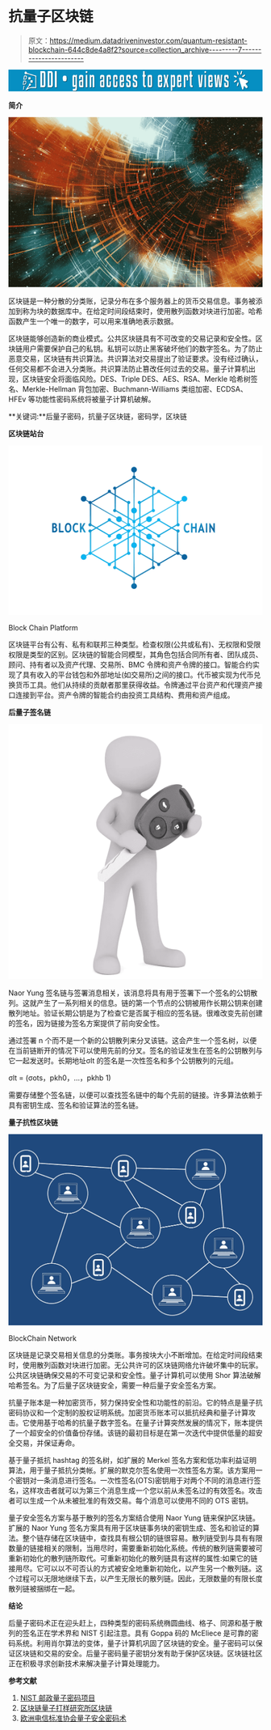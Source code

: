 # 抗量子区块链

> 原文：<https://medium.datadriveninvestor.com/quantum-resistant-blockchain-644c8de4a8f2?source=collection_archive---------7----------------------->

[![](img/603795cd1ae2bb67dfa11effb18bbfe3.png)](http://www.track.datadriveninvestor.com/1B9E)

**简介**

![](img/f67a8c16ef8b2cabe78325e66591f0aa.png)

区块链是一种分散的分类账，记录分布在多个服务器上的货币交易信息。事务被添加到称为块的数据库中。在给定时间段结束时，使用散列函数对块进行加密。哈希函数产生一个唯一的数字，可以用来准确地表示数据。

区块链能够创造新的商业模式。公共区块链具有不可改变的交易记录和安全性。区块链用户需要保护自己的私钥。私钥可以防止黑客破坏他们的数字签名。为了防止恶意交易，区块链有共识算法。共识算法对交易提出了验证要求。没有经过确认，任何交易都不会进入分类账。共识算法防止篡改任何过去的交易。量子计算机出现，区块链安全将面临风险。DES、Triple DES、AES、RSA、Merkle 哈希树签名、Merkle-Hellman 背包加密、Buchmann-Williams 类组加密、ECDSA、HFEv 等功能性密码系统将被量子计算机破解。

**关键词:**后量子密码，抗量子区块链，密码学，区块链

**区块链站台**

![](img/c83742795c7a6696a45c8989e9055a31.png)

Block Chain Platform

区块链平台有公有、私有和联邦三种类型。检查权限(公共或私有)、无权限和受限权限是类型的区别。区块链的智能合同模型，其角色包括合同所有者、团队成员、顾问、持有者以及资产代理、交易所、BMC 令牌和资产令牌的接口。智能合约实现了具有收入的平台钱包和外部地址(如交易所)之间的接口。代币被实现为代币兑换货币工具。他们从持续的贡献者那里获得收益。令牌通过平台资产和代理资产接口连接到平台。资产令牌的智能合约由投资工具结构、费用和资产组成。

**后量子签名链**

![](img/55600454c8340d435d77880e31649fe7.png)

Naor Yung 签名链与签署消息相关，该消息将具有用于签署下一个签名的公钥散列。这就产生了一系列相关的信息。链的第一个节点的公钥被用作长期公钥来创建散列地址。验证长期公钥是为了检查它是否属于相应的签名链。很难改变先前创建的签名，因为链接为签名方案提供了前向安全性。

通过签署 n 个而不是一个新的公钥散列来分叉该链。这会产生一个签名树，以便在当前链断开的情况下可以使用先前的分叉。签名的验证发生在签名的公钥散列与它一起发送时。长期地址σlt 的签名是一次性签名和多个公钥散列的元组。

σlt = (σots，pkh0，…，pkhb 1)

需要存储整个签名链，以便可以查找签名链中的每个先前的链接。许多算法依赖于具有密钥生成、签名和验证算法的签名链。

**量子抗性区块链**

![](img/0dea18f86fdc81878a2d8d0587ff13ea.png)

BlockChain Network

区块链是记录交易相关信息的分类账。事务按块大小不断增加。在给定时间段结束时，使用散列函数对块进行加密。无公共许可的区块链网络允许破坏集中的玩家。公共区块链确保交易的不可变记录和安全性。量子计算机可以使用 Shor 算法破解哈希签名。为了后量子区块链安全，需要一种后量子安全签名方案。

抗量子账本是一种加密货币，努力保持安全性和功能性的前沿。它的特点是量子抗密码协议和一个定制的股权证明系统。加密货币账本可以抵抗经典和量子计算攻击。它使用基于哈希的抗量子数字签名。在量子计算突然发展的情况下，账本提供了一个超安全的价值备份存储。该链的最初目标是在第一次迭代中提供低量的超安全交易，并保证寿命。

基于量子抵抗 hashtag 的签名树，如扩展的 Merkel 签名方案和低功率利益证明算法，用于量子抵抗分类帐。扩展的默克尔签名使用一次性签名方案。该方案用一个密钥对一条消息进行签名。一次性签名(OTS)密钥用于对两个不同的消息进行签名，这样攻击者就可以为第三个消息生成一个您以前从未签名过的有效签名。攻击者可以生成一个从未被批准的有效交易。每个消息可以使用不同的 OTS 密钥。

量子安全签名方案与基于散列的签名方案结合使用 Naor Yung 链来保护区块链。扩展的 Naor Yung 签名方案具有用于区块链事务块的密钥生成、签名和验证的算法。整个链存储在区块链中，查找具有根公钥的链很容易。散列链受到与具有有限数量的链接相关的限制，当用尽时，需要重新初始化系统。传统的散列链需要被可重新初始化的散列链所取代。可重新初始化的散列链具有这样的属性:如果它的链接用尽。它可以以不可否认的方式被安全地重新初始化，以产生另一个散列链。这个过程可以无限地继续下去，以产生无限长的散列链。因此，无限数量的有限长度散列链被捆绑在一起。

**结论**

后量子密码术正在迎头赶上，四种类型的密码系统椭圆曲线、格子、同源和基于散列的签名正在学术界和 NIST 引起注意。具有 Goppa 码的 McEliece 是可靠的密码系统。利用肖尔算法的变体，量子计算机巩固了区块链的安全。量子密码可以保证区块链和交易的安全。后量子密码量子密钥分发有助于保护区块链。区块链社区正在积极寻求创新技术来解决量子计算处理能力。

**参考文献**

1.  [NIST 邮政量子密码项目](https://csrc.nist.gov/Projects/Post-Quantum-Cryptography)
2.  [区块链量子打样研究所区块链](https://www.blockchainresearchinstitute.org/project/quantum-proofing-the-blockchain/)
3.  [欧洲电信标准协会量子安全密码术](https://www.etsi.org/technologies-clusters/technologies/quantum-safe-cryptography)